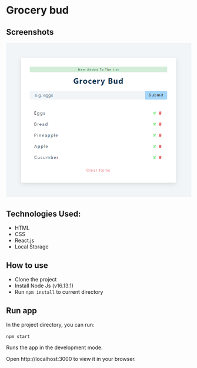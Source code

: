 # Grocery bud

## Screenshots

![Screenshot](./screenshot.png)

## Technologies Used:

- HTML
- CSS
- React.js
- Local Storage

## How to use

- Clone the project
- Install Node Js (v16.13.1)
- Run `npm install` to current directory

## Run app

In the project directory, you can run:

`npm start`

Runs the app in the development mode.

Open http://localhost:3000 to view it in your browser.
